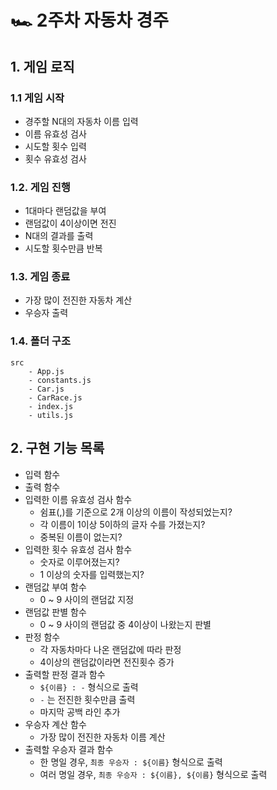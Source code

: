 # 🏎️ 2주차 자동차 경주

## 1. 게임 로직

### 1.1 게임 시작

- 경주할 N대의 자동차 이름 입력
- 이름 유효성 검사
- 시도할 횟수 입력
- 횟수 유효성 검사

### 1.2. 게임 진행

- 1대마다 랜덤값을 부여
- 랜덤값이 4이상이면 전진
- N대의 결과를 출력
- 시도할 횟수만큼 반복

### 1.3. 게임 종료

- 가장 많이 전진한 자동차 계산
- 우승자 출력

### 1.4. 폴더 구조

```
src
	- App.js
	- constants.js
    - Car.js
	- CarRace.js
	- index.js
	- utils.js
```

## 2. 구현 기능 목록

- 입력 함수
- 출력 함수
- 입력한 이름 유효성 검사 함수
    - 쉼표(,)를 기준으로 2개 이상의 이름이 작성되었는지?
    - 각 이름이 1이상 5이하의 글자 수를 가졌는지?
    - 중복된 이름이 없는지?
- 입력한 횟수 유효성 검사 함수
    - 숫자로 이루어졌는지?
    - 1 이상의 숫자를 입력했는지?
- 랜덤값 부여 함수
    - 0 ~ 9 사이의 랜덤값 지정
- 랜덤값 판별 함수
    - 0 ~ 9 사이의 랜덤값 중 4이상이 나왔는지 판별
- 판정 함수
    - 각 자동차마다 나온 랜덤값에 따라 판정
    - 4이상의 랜덤값이라면 전진횟수 증가
- 출력할 판정 결과 함수
    - `${이름} : -` 형식으로 출력
    - `-` 는 전진한 횟수만큼 출력
    - 마지막 공백 라인 추가
- 우승자 계산 함수
    - 가장 많이 전진한 자동차 이름 계산
- 출력할 우승자 결과 함수
    - 한 명일 경우, `최종 우승자 : ${이름}` 형식으로 출력
    - 여러 명일 경우,  `최종 우승자 : ${이름}, ${이름}` 형식으로 출력